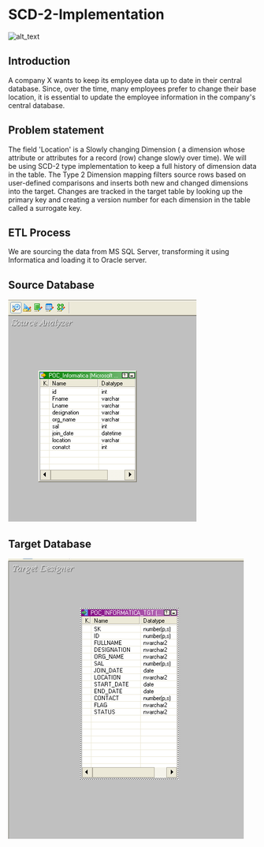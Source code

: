 # SCD-2-Implementation
![alt_text](https://images.unsplash.com/photo-1511984804822-e16ba72f5848?ixlib=rb-1.2.1&ixid=MnwxMjA3fDB8MHxwaG90by1wYWdlfHx8fGVufDB8fHx8&auto=format&fit=crop&w=580&q=80)


## Introduction
A company X wants to keep its employee data up to date in their central database. Since, over the time, many employees prefer to change their base location, it is essential to update the employee information in the company's central database. 

## Problem statement
The field 'Location' is a Slowly changing Dimension (  a dimension whose attribute or attributes for a record (row) change slowly over time). We will be using SCD-2 type implementation to keep a full history of dimension data in the table. The Type 2 Dimension mapping filters source rows based on user-defined comparisons and inserts both new and changed dimensions into the target. Changes are tracked in the target table by looking up the primary key and creating a version number for each dimension in the table called a surrogate key.  

## ETL Process
We are sourcing the data from MS SQL Server, transforming it using Informatica and loading it to Oracle server. 

## Source Database
![alt_text](https://github.com/faraaznx/SCD-2-Implementation-/blob/main/Source.png)

## Target Database
![alt_text](https://github.com/faraaznx/SCD-2-Implementation-/blob/main/Target.png)
